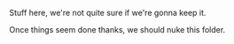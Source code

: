 Stuff here, we're not quite sure if we're gonna keep it.

Once things seem done thanks, we should nuke this folder.